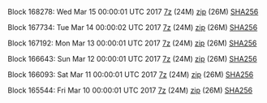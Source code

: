 Block 168278: Wed Mar 15 00:00:01 UTC 2017 [7z](https://transfer.sh/5N24b/bootstrap.dat.20170315.7z) (24M) [zip](https://transfer.sh/CVXsW/bootstrap.dat.20170315.zip) (26M) [SHA256](https://transfer.sh/uzOCQ/sha256.txt)

Block 167734: Tue Mar 14 00:00:02 UTC 2017 [7z](https://transfer.sh/9UZa9/bootstrap.dat.20170314.7z) (24M) [zip](https://transfer.sh/12k2X4/bootstrap.dat.20170314.zip) (26M) [SHA256](https://transfer.sh/ppn7V/sha256.txt)

Block 167192: Mon Mar 13 00:00:01 UTC 2017 [7z](https://transfer.sh/mx9WV/bootstrap.dat.20170313.7z) (24M) [zip](https://transfer.sh/g8nXD/bootstrap.dat.20170313.zip) (26M) [SHA256](https://transfer.sh/V8bAE/sha256.txt)

Block 166643: Sun Mar 12 00:00:01 UTC 2017 [7z](https://transfer.sh/g3Djg/bootstrap.dat.20170312.7z) (24M) [zip](https://transfer.sh/ZU239/bootstrap.dat.20170312.zip) (26M) [SHA256](https://transfer.sh/IKPSW/sha256.txt)

Block 166093: Sat Mar 11 00:00:01 UTC 2017 [7z](https://transfer.sh/14DX4C/bootstrap.dat.20170311.7z) (24M) [zip](https://transfer.sh/iDukH/bootstrap.dat.20170311.zip) (26M) [SHA256](https://transfer.sh/13FtqH/sha256.txt)

Block 165544: Fri Mar 10 00:00:01 UTC 2017 [7z](https://transfer.sh/13Xuk7/bootstrap.dat.20170310.7z) (24M) [zip](https://transfer.sh/ykvt9/bootstrap.dat.20170310.zip) (26M) [SHA256](https://transfer.sh/dv25w/sha256.txt)
